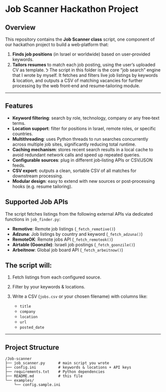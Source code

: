 
# Job Scanner Hackathon Project

## Overview  
This repository contains the **Job Scanner class** script, one component of our hackathon project to build a web‑platform that:
1. **Finds job positions** (in Israel or worldwide) based on user‑provided keywords.  
2. **Tailors resumes** to match each job posting, using the user’s uploaded CV as template.
ל
The script in this folder is the core “job search” engine that I wrote by myself.
It fetches and filters live job listings by keywords & location, and outputs a CSV of matching vacancies for further processing by the web front‑end and resume‑tailoring module.

---

## Features
- **Keyword filtering**: search by role, technology, company or any free‑text terms.
- **Location support**: filter for positions in Israel, remote roles, or specific countries.
- **Multithreading**: uses Python threads to run searches concurrently across multiple job sites, significantly reducing total runtime.
- **Caching mechanism**: stores recent search results in a local cache to avoid redundant network calls and speed up repeated queries.
- **Configurable sources**: plug in different job‑listing APIs or CSV/JSON feeds.
- **CSV export**: outputs a clean, sortable CSV of all matches for downstream processing.
- **Modular design**: easy to extend with new sources or post‑processing hooks (e.g. resume tailoring).

## Supported Job APIs

The script fetches listings from the following external APIs via dedicated functions in `job_finder.py`:

- **Remotive**: Remote job listings (`_fetch_remotive()`)
- **Adzuna**: Job listings by country and keyword (`_fetch_adzuna()`)
- **RemoteOK**: Remote jobs API (`_fetch_remoteok()`)
- **Airtable (Goonzile)**: Israeli job postings (`_fetch_goonzile()`)
- **Arbeitnow**: Global job board API (`_fetch_arbeitnow()`)

## The script will:
1. Fetch listings from each configured source.
2. Filter by your keywords & locations.
3. Write a CSV (`jobs.csv` or your chosen filename) with columns like:

   * `title`
   * `company`
   * `location`
   * `url`
   * `posted_date`

---

## Project Structure

```
/Job-scanner
├── job_scanner.py      # main script you wrote
├── config.ini          # keywords & locations + API keys
├── requirements.txt    # Python dependencies
├── README.md           # this file
└── examples/
    └── config.sample.ini

